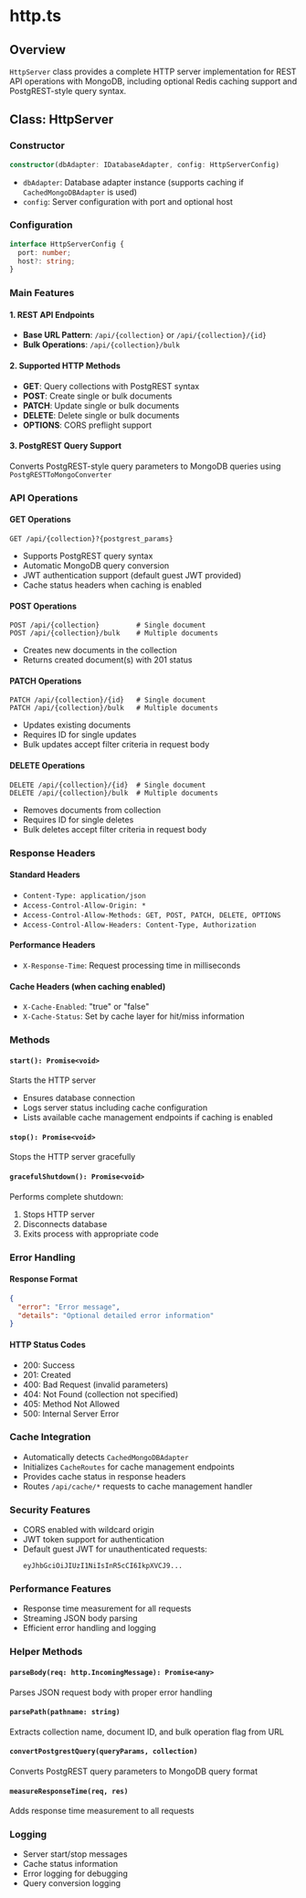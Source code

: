 # http.ts

## Overview
`HttpServer` class provides a complete HTTP server implementation for REST API operations with MongoDB, including optional Redis caching support and PostgREST-style query syntax.

## Class: HttpServer

### Constructor
```typescript
constructor(dbAdapter: IDatabaseAdapter, config: HttpServerConfig)
```
- `dbAdapter`: Database adapter instance (supports caching if `CachedMongoDBAdapter` is used)
- `config`: Server configuration with port and optional host

### Configuration
```typescript
interface HttpServerConfig {
  port: number;
  host?: string;
}
```

### Main Features

#### 1. REST API Endpoints
- **Base URL Pattern**: `/api/{collection}` or `/api/{collection}/{id}`
- **Bulk Operations**: `/api/{collection}/bulk`

#### 2. Supported HTTP Methods
- **GET**: Query collections with PostgREST syntax
- **POST**: Create single or bulk documents
- **PATCH**: Update single or bulk documents
- **DELETE**: Delete single or bulk documents
- **OPTIONS**: CORS preflight support

#### 3. PostgREST Query Support
Converts PostgREST-style query parameters to MongoDB queries using `PostgRESTToMongoConverter`

### API Operations

#### GET Operations
```
GET /api/{collection}?{postgrest_params}
```
- Supports PostgREST query syntax
- Automatic MongoDB query conversion
- JWT authentication support (default guest JWT provided)
- Cache status headers when caching is enabled

#### POST Operations
```
POST /api/{collection}         # Single document
POST /api/{collection}/bulk    # Multiple documents
```
- Creates new documents in the collection
- Returns created document(s) with 201 status

#### PATCH Operations
```
PATCH /api/{collection}/{id}   # Single document
PATCH /api/{collection}/bulk   # Multiple documents
```
- Updates existing documents
- Requires ID for single updates
- Bulk updates accept filter criteria in request body

#### DELETE Operations
```
DELETE /api/{collection}/{id}  # Single document
DELETE /api/{collection}/bulk  # Multiple documents
```
- Removes documents from collection
- Requires ID for single deletes
- Bulk deletes accept filter criteria in request body

### Response Headers

#### Standard Headers
- `Content-Type: application/json`
- `Access-Control-Allow-Origin: *`
- `Access-Control-Allow-Methods: GET, POST, PATCH, DELETE, OPTIONS`
- `Access-Control-Allow-Headers: Content-Type, Authorization`

#### Performance Headers
- `X-Response-Time`: Request processing time in milliseconds

#### Cache Headers (when caching enabled)
- `X-Cache-Enabled`: "true" or "false"
- `X-Cache-Status`: Set by cache layer for hit/miss information

### Methods

#### `start(): Promise<void>`
Starts the HTTP server
- Ensures database connection
- Logs server status including cache configuration
- Lists available cache management endpoints if caching is enabled

#### `stop(): Promise<void>`
Stops the HTTP server gracefully

#### `gracefulShutdown(): Promise<void>`
Performs complete shutdown:
1. Stops HTTP server
2. Disconnects database
3. Exits process with appropriate code

### Error Handling

#### Response Format
```json
{
  "error": "Error message",
  "details": "Optional detailed error information"
}
```

#### HTTP Status Codes
- 200: Success
- 201: Created
- 400: Bad Request (invalid parameters)
- 404: Not Found (collection not specified)
- 405: Method Not Allowed
- 500: Internal Server Error

### Cache Integration
- Automatically detects `CachedMongoDBAdapter`
- Initializes `CacheRoutes` for cache management endpoints
- Provides cache status in response headers
- Routes `/api/cache/*` requests to cache management handler

### Security Features
- CORS enabled with wildcard origin
- JWT token support for authentication
- Default guest JWT for unauthenticated requests:
  ```
  eyJhbGciOiJIUzI1NiIsInR5cCI6IkpXVCJ9...
  ```

### Performance Features
- Response time measurement for all requests
- Streaming JSON body parsing
- Efficient error handling and logging

### Helper Methods

#### `parseBody(req: http.IncomingMessage): Promise<any>`
Parses JSON request body with proper error handling

#### `parsePath(pathname: string)`
Extracts collection name, document ID, and bulk operation flag from URL

#### `convertPostgrestQuery(queryParams, collection)`
Converts PostgREST query parameters to MongoDB query format

#### `measureResponseTime(req, res)`
Adds response time measurement to all requests

### Logging
- Server start/stop messages
- Cache status information
- Error logging for debugging
- Query conversion logging